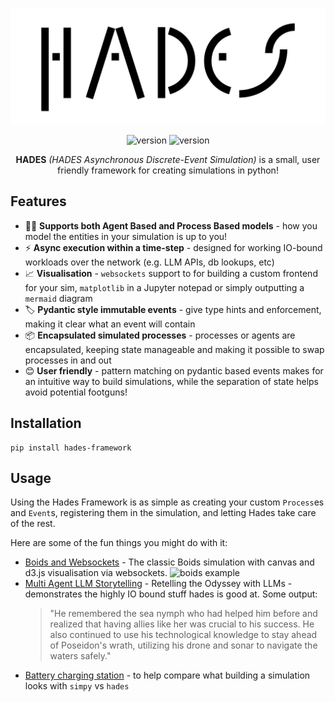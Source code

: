 
<p align="center">

<img src="https://raw.githubusercontent.com/ki-oss/hades/main/docs/img/hades_black.png" alt="Hades Logo">

</p>
<p align="center">
<img src="https://img.shields.io/badge/version-1.0.2-blue" alt="version">
<img src="https://img.shields.io/badge/License-Apache 2.0-blue.svg" alt="version">

</p>
<p align="center">
    <b>HADES</b> <i>(HADES Asynchronous Discrete-Event Simulation)</i> is a small, user friendly framework for creating simulations in python!
</p>

## Features

* 🎲🤖 **Supports both Agent Based and Process Based models** - how you model the entities in your simulation is up to you!
* ⚡ **Async execution within a time-step** - designed for working IO-bound workloads over the network (e.g. LLM APIs, db lookups, etc)
* 📈 **Visualisation** - `websockets` support to for building a custom frontend for your sim, `matplotlib` in a Jupyter notepad or simply outputting a `mermaid` diagram
* 🏷️ **Pydantic style immutable events** - give type hints and enforcement, making it clear what an event will contain
* 📦 **Encapsulated simulated processes** - processes or agents are encapsulated, keeping state manageable and making it possible to swap processes in and out
* 😊 **User friendly** - pattern matching on pydantic based events makes for an intuitive way to build simulations, while the separation of state helps avoid potential footguns!

## Installation
```shell
pip install hades-framework
```

## Usage
Using the Hades Framework is as simple as creating your custom `Process`es and `Event`s, registering them in the simulation, and letting Hades take care of the rest.

Here are some of the fun things you might do with it:

* [Boids and Websockets](https://ki-oss.github.io/hades/examples/boids) - The classic Boids simulation with canvas and d3.js visualisation via websockets.
    ![boids example](https://raw.githubusercontent.com/ki-oss/hades/main/docs/img/boids.gif)
* [Multi Agent LLM Storytelling](https://ki-oss.github.io/hades/examples/multi) -  Retelling the Odyssey with LLMs - demonstrates the highly IO bound stuff hades is good at. Some output:
    >   "He remembered the sea nymph who had helped him before and realized that having allies like her was crucial to his success. 
        He also continued to use his technological knowledge to stay ahead of Poseidon's wrath, utilizing his drone and sonar to navigate the waters safely."
* [Battery charging station](https://ki-oss.github.io/hades/examples/battery-charging-station) - to help compare what building a simulation looks with `simpy` vs `hades`
